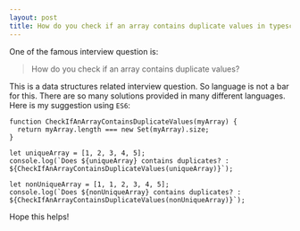```yaml
---
layout: post
title: How do you check if an array contains duplicate values in typescript or javascript?
---
```


One of the famous interview question is:

> How do you check if an array contains duplicate values?

This is a data structures related interview question. So language is not a bar for this. There are so many solutions provided in many different languages. Here is my suggestion using `ES6`:

```
function CheckIfAnArrayContainsDuplicateValues(myArray) {
  return myArray.length === new Set(myArray).size;
}

let uniqueArray = [1, 2, 3, 4, 5];
console.log(`Does ${uniqueArray} contains duplicates? : ${CheckIfAnArrayContainsDuplicateValues(uniqueArray)}`);

let nonUniqueArray = [1, 1, 2, 3, 4, 5];
console.log(`Does ${nonUniqueArray} contains duplicates? : ${CheckIfAnArrayContainsDuplicateValues(nonUniqueArray)}`);
```

Hope this helps!
